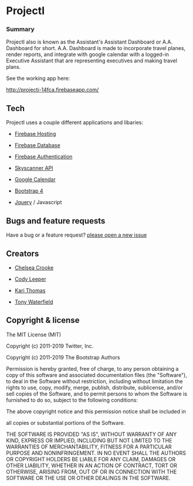 
# ProjectI

  

### Summary

ProjectI also is known as the Assistant's Assistant Dashboard or A.A. Dashboard for short. A.A. Dashboard is made to incorporate travel planes, render reports, and integrate with google calendar with a logged-in Executive Assistant that are representing executives and making travel plans. 

See the working app here:

http://projecti-14fca.firebaseapp.com/

  
  

## Tech

ProjectI uses a couple different applications and libaries:

  

- [Firebase Hosting](https://firebase.google.com/products/hosting/)

- [Firebase Database](https://firebase.google.com/products/firestore/)

- [Firebase Authentication](https://firebase.google.com/products/auth/)

- [Skyscanner API](https://partners.skyscanner.net/developer-documentation)

- [Google Calendar](https://developers.google.com/calendar/)

- [Bootstrap 4](https://getbootstrap.com/docs/4.3/getting-started/introduction/)

- [Jquery](https://api.jquery.com/) / Javascript

  

## Bugs and feature requests

Have a bug or a feature request? [please open a new issue](https://github.com/cl33per/projectI/issues/new)

  

## Creators

- [Chelsea Crooke](https://github.com/chelsea4crooke)

- [Cody Leeper](https://github.com/cl33per)

- [Kari Thomas](https://github.com/karithomas)

- [Tony Waterfield](https://github.com/tonywaterfieldrva)

  

## Copyright & license

  

The MIT License (MIT)

  

Copyright (c) 2011-2019 Twitter, Inc.

Copyright (c) 2011-2019 The Bootstrap Authors

  

Permission is hereby granted, free of charge, to any person obtaining a copy of this software and associated documentation files (the "Software"), to deal in the Software without restriction, including without limitation the rights to use, copy, modify, merge, publish, distribute, sublicense, and/or sell copies of the Software, and to permit persons to whom the Software is furnished to do so, subject to the following conditions:

  

The above copyright notice and this permission notice shall be included in

all copies or substantial portions of the Software.

  

THE SOFTWARE IS PROVIDED "AS IS", WITHOUT WARRANTY OF ANY KIND, EXPRESS OR IMPLIED, INCLUDING BUT NOT LIMITED TO THE WARRANTIES OF MERCHANTABILITY, FITNESS FOR A PARTICULAR PURPOSE AND NONINFRINGEMENT. IN NO EVENT SHALL THE AUTHORS OR COPYRIGHT HOLDERS BE LIABLE FOR ANY CLAIM, DAMAGES OR OTHER LIABILITY, WHETHER IN AN ACTION OF CONTRACT, TORT OR OTHERWISE, ARISING FROM, OUT OF OR IN CONNECTION WITH THE SOFTWARE OR THE USE OR OTHER DEALINGS IN THE SOFTWARE.